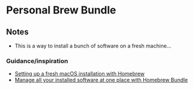 # Personal Brew Bundle

## Notes

- This is a way to install a bunch of software on a fresh machine...

### Guidance/inspiration

- [Setting up a fresh macOS installation with Homebrew](https://danmunoz.com/setting-up-a-new-computer-with-homebrew/)
- [Manage all your installed software at one place with Homebrew Bundle](https://pumpingco.de/blog/brewfile/)
